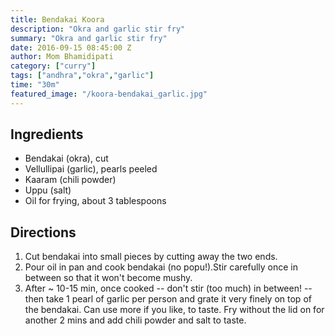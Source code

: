 ```yaml
---
title: Bendakai Koora
description: "Okra and garlic stir fry"
summary: "Okra and garlic stir fry"
date: 2016-09-15 08:45:00 Z
author: Mom Bhamidipati
category: ["curry"]
tags: ["andhra","okra","garlic"]
time: "30m"
featured_image: "/koora-bendakai_garlic.jpg"
---
```


## Ingredients
- Bendakai (okra), cut
- Vellullipai (garlic), pearls peeled
- Kaaram (chili powder)
- Uppu (salt)
- Oil for frying, about 3 tablespoons

## Directions

1. Cut bendakai into small pieces by cutting away the two ends.
2. Pour oil in pan and cook bendakai (no popu!).Stir carefully once in between so that it won't become mushy.
3. After ~ 10-15 min, once cooked -- don't stir (too much) in between! -- then take 1 pearl of garlic per person and grate it very finely on top of the bendakai. Can use more if you like, to taste. Fry without the lid on for another 2 mins and add chili powder and salt to taste.

